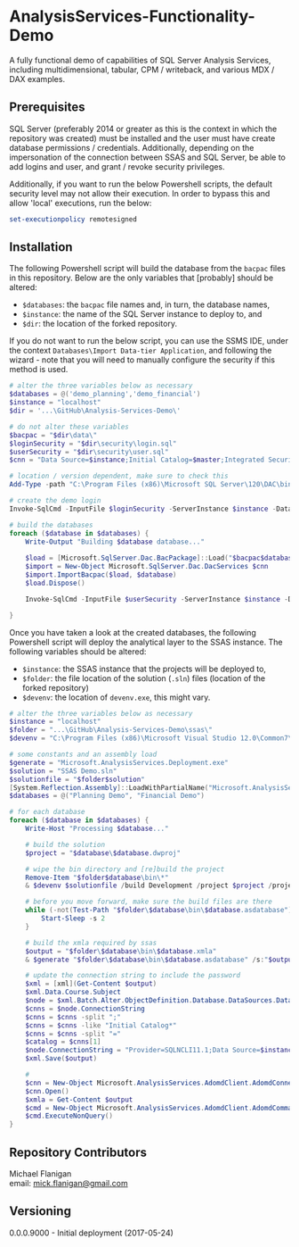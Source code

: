 [//]: # (need to add repository contents to the readme)

# AnalysisServices-Functionality-Demo  

A fully functional demo of capabilities of SQL Server Analysis Services, including multidimensional, tabular, CPM / writeback, and various MDX / DAX examples.

## Prerequisites
SQL Server (preferably 2014 or greater as this is the context in which the repository was created) must be installed and the user must have create database permissions / credentials.  Additionally, depending on the impersonation of the connection between SSAS and SQL Server, be able to add logins and user, and grant / revoke security privileges. 

Additionally, if you want to run the below Powershell scripts, the default security level may not allow their execution. In order to bypass this and allow 'local' executions, run the below:

```powershell
set-executionpolicy remotesigned
```

## Installation

The following Powershell script will build the database from the `bacpac` files in this repository.  Below are the only variables that [probably] should be altered:
- `$databases`: the `bacpac` file names and, in turn, the database names,
- `$instance`: the name of the SQL Server instance to deploy to, and
- `$dir`: the location of the forked repository.

If you do not want to run the below script, you can use the SSMS IDE, under the context `Databases\Import Data-tier Application`, and following the wizard - note that you will need to manually configure the security if this method is used.

```powershell
# alter the three variables below as necessary
$databases = @('demo_planning','demo_financial')
$instance = "localhost"
$dir = '...\GitHub\Analysis-Services-Demo\'

# do not alter these variables
$bacpac = "$dir\data\"
$loginSecurity = "$dir\security\login.sql"
$userSecurity = "$dir\security\user.sql"
$cnn = "Data Source=$instance;Initial Catalog=$master;Integrated Security=True;Connection Timeout=0;"

# location / version dependent, make sure to check this
Add-Type -path "C:\Program Files (x86)\Microsoft SQL Server\120\DAC\bin\Microsoft.SqlServer.Dac.dll" 

# create the demo login
Invoke-SqlCmd -InputFile $loginSecurity -ServerInstance $instance -Database "master" -Verbose

# build the databases
foreach ($database in $databases) {
    Write-Output "Building $database database..."
    
    $load = [Microsoft.SqlServer.Dac.BacPackage]::Load("$bacpac$database.bacpac")
    $import = New-Object Microsoft.SqlServer.Dac.DacServices $cnn
    $import.ImportBacpac($load, $database)
    $load.Dispose()

    Invoke-SqlCmd -InputFile $userSecurity -ServerInstance $instance -Database $database -Verbose

}
```

Once you have taken a look at the created databases, the following Powershell script will deploy the analytical layer to the SSAS instance. The following variables should be altered:
- `$instance`: the SSAS instance that the projects will be deployed to,
- `$folder`:  the file location of the solution (`.sln`) files (location of the forked repository)
- `$devenv`: the location of `devenv.exe`, this might vary.

```powershell
# alter the three variables below as necessary
$instance = "localhost"
$folder = "...\GitHub\Analysis-Services-Demo\ssas\"
$devenv = "C:\Program Files (x86)\Microsoft Visual Studio 12.0\Common7\IDE\devenv.exe"

# some constants and an assembly load
$generate = "Microsoft.AnalysisServices.Deployment.exe"
$solution = "SSAS Demo.sln"
$solutionfile = "$folder$solution"
[System.Reflection.Assembly]::LoadWithPartialName("Microsoft.AnalysisServices.AdomdClient") # risk of deprecation
$databases = @("Planning Demo", "Financial Demo")

# for each database
foreach ($database in $databases) {
    Write-Host "Processing $database..."

    # build the solution
    $project = "$database\$database.dwproj"

    # wipe the bin directory and [re]build the project
    Remove-Item "$folder$database\bin\*"
    & $devenv $solutionfile /build Development /project $project /projectconfig Development

    # before you move forward, make sure the build files are there
    while (-not(Test-Path "$folder\$database\bin\$database.asdatabase")) {
        Start-Sleep -s 2
    }

    # build the xmla required by ssas
    $output = "$folder\$database\bin\$database.xmla"
    & $generate "$folder\$database\bin\$database.asdatabase" /s:"$output.log" /o:$output

    # update the connection string to include the password
    $xml = [xml](Get-Content $output)
    $xml.Data.Course.Subject
    $node = $xml.Batch.Alter.ObjectDefinition.Database.DataSources.DataSource
    $cnns = $node.ConnectionString
    $cnns = $cnns -split ";"
    $cnns = $cnns -like "Initial Catalog*"
    $cnns = $cnns -split "="
    $catalog = $cnns[1]
    $node.ConnectionString = "Provider=SQLNCLI11.1;Data Source=$instance;Persist Security Info=True;User ID=demo_reader;Initial Catalog=$catalog;Password=demo_reader"
    $xml.Save($output)

    # 
    $cnn = New-Object Microsoft.AnalysisServices.AdomdClient.AdomdConnection “Data Source=$instance”
    $cnn.Open()
    $xmla = Get-Content $output
    $cmd = New-Object Microsoft.AnalysisServices.AdomdClient.AdomdCommand $xmla, $cnn
    $cmd.ExecuteNonQuery()
}
```

## Repository Contributors

Michael Flanigan  
email: [mick.flanigan@gmail.com](mick.flanigan@gmail.com)  

## Versioning

0.0.0.9000 - Initial deployment (2017-05-24)
